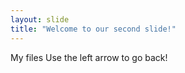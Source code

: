 ```yaml
---
layout: slide
title: "Welcome to our second slide!"
---
```

My files
Use the left arrow to go back!
